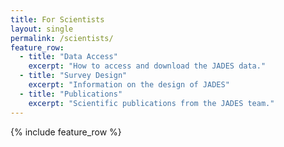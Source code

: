 ```yaml
---
title: For Scientists
layout: single
permalink: /scientists/
feature_row:
  - title: "Data Access"
    excerpt: "How to access and download the JADES data."
  - title: "Survey Design"
    excerpt: "Information on the design of JADES"
  - title: "Publications"
    excerpt: "Scientific publications from the JADES team."
---
```


{% include feature_row %}
